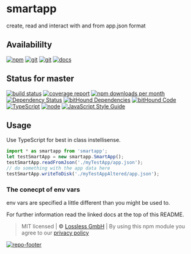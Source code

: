 # smartapp

create, read and interact with and from app.json format

## Availabililty

[![npm](https://pushrocks.gitlab.io/assets/repo-button-npm.svg)](https://www.npmjs.com/package/smartapp)
[![git](https://pushrocks.gitlab.io/assets/repo-button-git.svg)](https://GitLab.com/pushrocks/smartapp)
[![git](https://pushrocks.gitlab.io/assets/repo-button-mirror.svg)](https://github.com/pushrocks/smartapp)
[![docs](https://pushrocks.gitlab.io/assets/repo-button-docs.svg)](https://pushrocks.gitlab.io/smartapp/)

## Status for master

[![build status](https://GitLab.com/pushrocks/smartapp/badges/master/build.svg)](https://GitLab.com/pushrocks/smartapp/commits/master)
[![coverage report](https://GitLab.com/pushrocks/smartapp/badges/master/coverage.svg)](https://GitLab.com/pushrocks/smartapp/commits/master)
[![npm downloads per month](https://img.shields.io/npm/dm/smartapp.svg)](https://www.npmjs.com/package/smartapp)
[![Dependency Status](https://david-dm.org/pushrocks/smartapp.svg)](https://david-dm.org/pushrocks/smartapp)
[![bitHound Dependencies](https://www.bithound.io/github/pushrocks/smartapp/badges/dependencies.svg)](https://www.bithound.io/github/pushrocks/smartapp/master/dependencies/npm)
[![bitHound Code](https://www.bithound.io/github/pushrocks/smartapp/badges/code.svg)](https://www.bithound.io/github/pushrocks/smartapp)
[![TypeScript](https://img.shields.io/badge/TypeScript-2.x-blue.svg)](https://nodejs.org/dist/latest-v6.x/docs/api/)
[![node](https://img.shields.io/badge/node->=%206.x.x-blue.svg)](https://nodejs.org/dist/latest-v6.x/docs/api/)
[![JavaScript Style Guide](https://img.shields.io/badge/code%20style-standard-brightgreen.svg)](http://standardjs.com/)

## Usage

Use TypeScript for best in class instellisense.

```javascript
import * as smartapp from 'smartapp';
let testSmartApp = new smartapp.SmartApp();
testSmartApp.readFromJson('./myTestApp/app.json');
// do something with the app data here
testSmartApp.writeToDisk('./myTestAppAltered/app.json');
```

### The conecpt of env vars

env vars are specified a little different than you might be used to.

For further information read the linked docs at the top of this README.

> MIT licensed | **&copy;** [Lossless GmbH](https://lossless.gmbh)
> | By using this npm module you agree to our [privacy policy](https://lossless.gmbH/privacy.html)

[![repo-footer](https://pushrocks.gitlab.io/assets/repo-footer.svg)](https://push.rocks)
